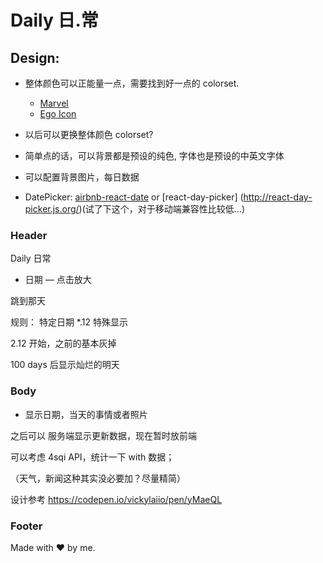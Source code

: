 # Daily 日.常

## Design:

- 整体颜色可以正能量一点，需要找到好一点的 colorset.
  - [Marvel](https://marvelapp.com/styleguide/design/color-scheme)
  - [Ego Icon](http://ego-icons.com/)

- 以后可以更换整体颜色 colorset?
- 简单点的话，可以背景都是预设的纯色, 字体也是预设的中英文字体
- 可以配置背景图片，每日数据
- DatePicker: [airbnb-react-date](https://github.com/airbnb/react-dates/blob/0eb0d046171239dd5efa06da7909c7fc34eb0b6f/src/components/SingleDatePickerInput.jsx) or [react-day-picker] (http://react-day-picker.js.org/)(试了下这个，对于移动端兼容性比较低...)

### Header
Daily  日常

- 日期 — 点击放大

跳到那天

规则： 特定日期 *.12 特殊显示

2.12 开始，之前的基本灰掉

100 days 后显示灿烂的明天

### Body

- 显示日期，当天的事情或者照片

之后可以 服务端显示更新数据，现在暂时放前端

可以考虑 4sqi API，统计一下 with 数据；

（天气，新闻这种其实没必要加？尽量精简）

设计参考 https://codepen.io/vickylaiio/pen/yMaeQL

### Footer

Made with ❤️ by me.



